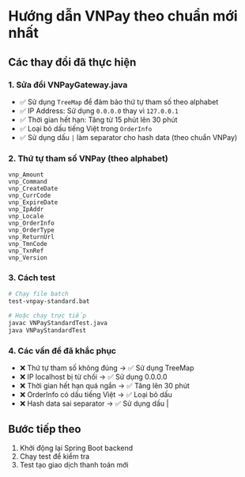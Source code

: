 # Hướng dẫn VNPay theo chuẩn mới nhất

## Các thay đổi đã thực hiện

### 1. Sửa đổi VNPayGateway.java
- ✅ Sử dụng `TreeMap` để đảm bảo thứ tự tham số theo alphabet
- ✅ IP Address: Sử dụng `0.0.0.0` thay vì `127.0.0.1`
- ✅ Thời gian hết hạn: Tăng từ 15 phút lên 30 phút
- ✅ Loại bỏ dấu tiếng Việt trong `OrderInfo`
- ✅ Sử dụng dấu `|` làm separator cho hash data (theo chuẩn VNPay)

### 2. Thứ tự tham số VNPay (theo alphabet)
```
vnp_Amount
vnp_Command  
vnp_CreateDate
vnp_CurrCode
vnp_ExpireDate
vnp_IpAddr
vnp_Locale
vnp_OrderInfo
vnp_OrderType
vnp_ReturnUrl
vnp_TmnCode
vnp_TxnRef
vnp_Version
```

### 3. Cách test
```bash
# Chạy file batch
test-vnpay-standard.bat

# Hoặc chạy trực tiếp
javac VNPayStandardTest.java
java VNPayStandardTest
```

### 4. Các vấn đề đã khắc phục
- ❌ Thứ tự tham số không đúng → ✅ Sử dụng TreeMap
- ❌ IP localhost bị từ chối → ✅ Sử dụng 0.0.0.0
- ❌ Thời gian hết hạn quá ngắn → ✅ Tăng lên 30 phút
- ❌ OrderInfo có dấu tiếng Việt → ✅ Loại bỏ dấu
- ❌ Hash data sai separator → ✅ Sử dụng dấu |

## Bước tiếp theo
1. Khởi động lại Spring Boot backend
2. Chạy test để kiểm tra
3. Test tạo giao dịch thanh toán mới


